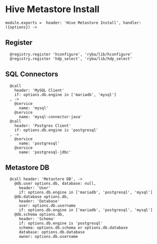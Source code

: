 
# Hive Metastore Install

    module.exports =  header: 'Hive Metastore Install', handler: ({options}) ->

## Register

      @registry.register 'hconfigure', 'ryba/lib/hconfigure'
      @registry.register 'hdp_select', 'ryba/lib/hdp_select'

## SQL Connectors

      @call
        header: 'MySQL Client'
        if: options.db.engine in ['mariadb', 'mysql']
      , ->
        @service
          name: 'mysql'
        @service
          name: 'mysql-connector-java'
      @call
        header: 'Postgres Client'
        if: options.db.engine is 'postgresql'
      , ->
        @service
          name: 'postgresql'
        @service
          name: 'postgresql-jdbc'

## Metastore DB

      @call header: 'Metastore DB', ->
        @db.user options.db, database: null,
          header: 'User'
          if: options.db.engine in ['mariadb', 'postgresql', 'mysql']
        @db.database options.db,
          header: 'Database'
          user: options.db.username
          if: options.db.engine in ['mariadb', 'postgresql', 'mysql']
        @db.schema options.db,
          header: 'Schema'
          if: options.db.engine is 'postgresql'
          schema: options.db.schema or options.db.database
          database: options.db.database
          owner: options.db.username
